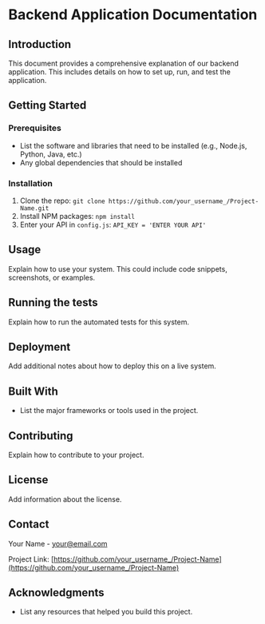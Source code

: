 # Backend Application Documentation

## Introduction

This document provides a comprehensive explanation of our backend application. This includes details on how to set up, run, and test the application.

## Getting Started

### Prerequisites

- List the software and libraries that need to be installed (e.g., Node.js, Python, Java, etc.)
- Any global dependencies that should be installed

### Installation

1. Clone the repo: `git clone https://github.com/your_username_/Project-Name.git`
2. Install NPM packages: `npm install`
3. Enter your API in `config.js`: `API_KEY = 'ENTER YOUR API'`

## Usage

Explain how to use your system. This could include code snippets, screenshots, or examples.

## Running the tests

Explain how to run the automated tests for this system.

## Deployment

Add additional notes about how to deploy this on a live system.

## Built With

- List the major frameworks or tools used in the project.

## Contributing

Explain how to contribute to your project.

## License

Add information about the license.

## Contact

Your Name - your@email.com

Project Link: [https://github.com/your_username_/Project-Name](https://github.com/your_username_/Project-Name)

## Acknowledgments

- List any resources that helped you build this project.